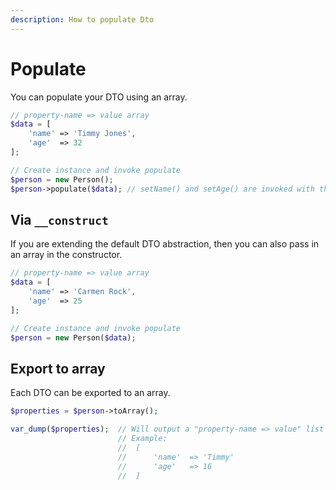 ```yaml
---
description: How to populate Dto
---
```


# Populate

You can populate your DTO using an array.

```php
// property-name => value array
$data = [
    'name' => 'Timmy Jones',
    'age'  => 32
];

// Create instance and invoke populate
$person = new Person();
$person->populate($data); // setName() and setAge() are invoked with the given values
```

## Via `__construct`

If you are extending the default DTO abstraction, then you can also pass in an array in the constructor.

```php
// property-name => value array
$data = [
    'name' => 'Carmen Rock',
    'age'  => 25
];

// Create instance and invoke populate
$person = new Person($data);
```

## Export to array

Each DTO can be exported to an array.

```php 
$properties = $person->toArray();

var_dump($properties);  // Will output a "property-name => value" list
                        // Example:
                        //  [
                        //      'name'  => 'Timmy'
                        //      'age'   => 16
                        //  ]
```
